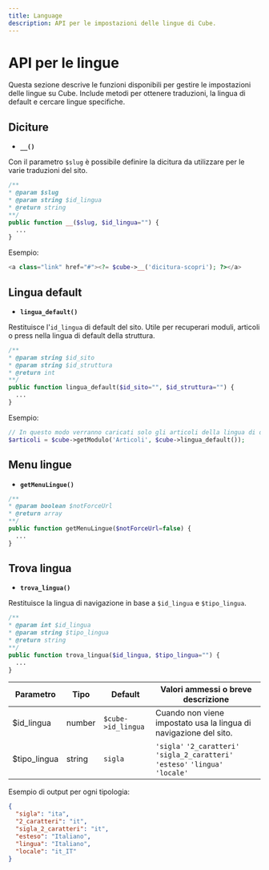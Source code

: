 ```yaml
---
title: Language
description: API per le impostazioni delle lingue di Cube.
---
```


# API per le lingue

Questa sezione descrive le funzioni disponibili per gestire le impostazioni delle lingue su Cube. Include metodi per ottenere traduzioni, la lingua di default e cercare lingue specifiche.

## Diciture

- **`__()`**

Con il parametro `$slug` è possibile definire la dicitura da utilizzare per le varie traduzioni del sito.

```php
/**
* @param $slug
* @param string $id_lingua
* @return string
**/
public function __($slug, $id_lingua="") {
  ...
}
```

Esempio:

```php
<a class="link" href="#"><?= $cube->__('dicitura-scopri'); ?></a>
```

## Lingua default

- **`lingua_default()`**

Restituisce l'`id_lingua` di default del sito. Utile per recuperari moduli, articoli o press nella lingua di default della struttura.

```php
/**
* @param string $id_sito
* @param string $id_struttura
* @return int
**/
public function lingua_default($id_sito="", $id_struttura="") {
  ...
}
```

Esempio:

```php
// In questo modo verranno caricati solo gli articoli della lingua di default
$articoli = $cube->getModulo('Articoli', $cube->lingua_default());
```

## Menu lingue <Badge type="warning" text="Da completare" />

- **`getMenuLingue()`**

```php
/**
* @param boolean $notForceUrl
* @return array
**/
public function getMenuLingue($notForceUrl=false) {
  ...
}
```

## Trova lingua

- **`trova_lingua()`**

Restituisce la lingua di navigazione in base a `$id_lingua` e `$tipo_lingua`.

```php
/**
* @param int $id_lingua
* @param string $tipo_lingua
* @return string
**/
public function trova_lingua($id_lingua, $tipo_lingua="") {
  ...
}
```

| Parametro    | Tipo   | Default            | Valori ammessi o breve descrizione                                               |
| ------------ | ------ | ------------------ | -------------------------------------------------------------------------------- |
| $id_lingua   | number | `$cube->id_lingua` | Cuando non viene impostato usa la lingua di navigazione del sito.                |
| $tipo_lingua | string | `sigla`            | `'sigla'` `'2_caratteri'` `'sigla_2_caratteri'` `'esteso'` `'lingua'` `'locale'` |

Esempio di output per ogni tipologia:

```json
{
  "sigla": "ita",
  "2_caratteri": "it",
  "sigla_2_caratteri": "it",
  "esteso": "Italiano",
  "lingua": "Italiano",
  "locale": "it_IT"
}
```
